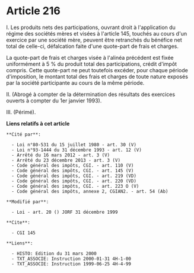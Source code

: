 # Article 216

I. Les produits nets des participations, ouvrant droit à l'application du régime des sociétés mères et visées à l'article
145, touchés au cours d'un exercice par une société mère, peuvent être retranchés du bénéfice net total de celle-ci,
défalcation faite d'une quote-part de frais et charges.

La quote-part de frais et charges visée à l'alinéa précédent est fixée uniformément à 5 % du produit total des
participations, crédit d'impôt compris. Cette quote-part ne peut toutefois excéder, pour chaque période d'imposition, le
montant total des frais et charges de toute nature exposés par la société participante au cours de la même période.

II. (Abrogé à compter de la détermination des résultats des exercices ouverts à compter du 1er janvier 1993).

III. (Périmé).

**Liens relatifs à cet article**

	**Cité par**:

	  - Loi n°80-531 du 15 juillet 1980 - art. 30 (V)
	  - Loi n°93-1444 du 31 décembre 1993 - art. 12 (V)
	  - Arrêté du 16 mars 2012 - art. 3 (V)
	  - Arrêté du 23 décembre 2013 - art. 3 (V)
	  - Code général des impôts, CGI. - art. 110 (V)
	  - Code général des impôts, CGI. - art. 145 (V)
	  - Code général des impôts, CGI. - art. 219 (VD)
	  - Code général des impôts, CGI. - art. 220 (VD)
	  - Code général des impôts, CGI. - art. 223 O (V)
	  - Code général des impôts, annexe 2, CGIAN2. - art. 54 (Ab)

	**Modifié par**:

	  - Loi - art. 20 () JORF 31 décembre 1999

	**Cite**:

	  - CGI 145

	**Liens**:

	  - HISTO: Edition du 31 mars 2000
	  - TXT_ASSOCIE: Instruction 2000-01-31 4H-1-00
	  - TXT_ASSOCIE: Instruction 1999-06-25 4H-4-99
